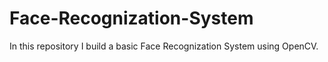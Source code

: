 # Face-Recognization-System
In this repository I build a basic Face Recognization System using OpenCV.
